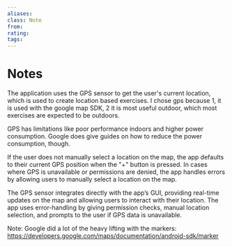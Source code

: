 ```yaml
---
aliases:
class: Note
from:
rating:
tags:
---
```

# Notes

The application uses the GPS sensor to get the user's current location, which is used to create location based exercises. I chose gps because 1, it is used with the google map SDK, 2 it is most useful outdoor, which most exercises are expected to be outdoors. 

GPS has limitations like poor performance indoors and higher power consumption. Google does give guides on how to reduce the power consumption, though. 

If the user does not manually select a location on the map, the app defaults to their current GPS position when the "+" button is pressed. In cases where GPS is unavailable or permissions are denied, the app handles errors by allowing users to manually select a location on the map.

The GPS sensor integrates directly with the app’s GUI, providing real-time updates on the map and allowing users to interact with their location. The app uses error-handling by giving permission checks, manual location selection, and prompts to the user if GPS data is unavailable. 

Note: Google did a lot of the heavy lifting with the markers:
https://developers.google.com/maps/documentation/android-sdk/marker


